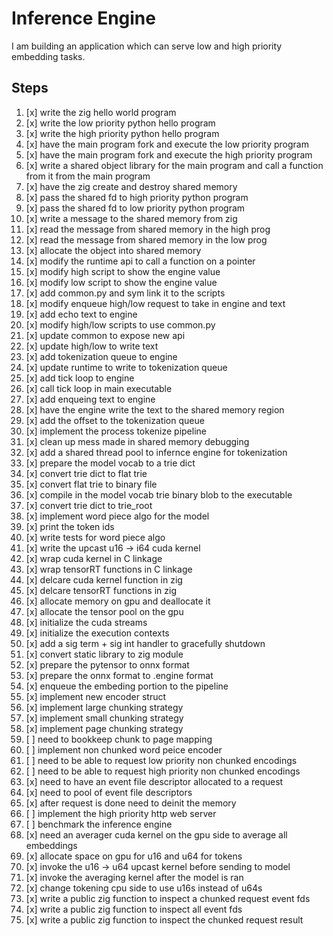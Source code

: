 # Inference Engine

I am building an application which can serve low and high priority embedding tasks.

## Steps

01. [x] write the zig hello world program
02. [x] write the low priority python hello program
03. [x] write the high priority python hello program
04. [x] have the main program fork and execute the low priority program
05. [x] have the main program fork and execute the high priority program
06. [x] write a shared object library for the main program and call a function from it from the main program
07. [x] have the zig create and destroy shared memory
08. [x] pass the shared fd to high priority python program
09. [x] pass the shared fd to low priority python program
10. [x] write a message to the shared memory from zig
11. [x] read the message from shared memory in the high prog
12. [x] read the message from shared memory in the low prog
13. [x] allocate the object into shared memory
14. [x] modify the runtime api to call a function on a pointer
15. [x] modify high script to show the engine value
16. [x] modify low script to show the engine value
17. [x] add common.py and sym link it to the scripts
18. [x] modify enqueue high/low request to take in engine and text
19. [x] add echo text to engine
20. [x] modify high/low scripts to use common.py 
21. [x] update common to expose new api
22. [x] update high/low to write text
23. [x] add tokenization queue to engine
24. [x] update runtime to write to tokenization queue
25. [x] add tick loop to engine
26. [x] call tick loop in main executable
27. [x] add enqueing text to engine
28. [x] have the engine write the text to the shared memory region
29. [x] add the offset to the tokenization queue
30. [x] implement the process tokenize pipeline
31. [x] clean up mess made in shared memory debugging
32. [x] add a shared thread pool to infernce engine for tokenization
33. [x] prepare the model vocab to a trie dict
34. [x] convert trie dict to flat trie 
35. [x] convert flat trie to binary file
36. [x] compile in the model vocab trie binary blob to the executable
37. [x] convert trie dict to trie_root
38. [x] implement word piece algo for the model
39. [x] print the token ids
40. [x] write tests for word piece algo
41. [x] write the upcast u16 -> i64 cuda kernel
42. [x] wrap cuda kernel in C linkage
43. [x] wrap tensorRT functions in C linkage
44. [x] delcare cuda kernel function in zig
45. [x] delcare tensorRT functions in zig
46. [x] allocate memory on gpu and deallocate it
47. [x] allocate the tensor pool on the gpu
48. [x] initialize the cuda streams
49. [x] initialize the execution contexts
50. [x] add a sig term + sig int handler to gracefully shutdown
51. [x] convert static library to zig module
52. [x] prepare the pytensor to onnx format
53. [x] prepare the onnx format to .engine format
54. [x] enqueue the embeding portion to the pipeline
55. [x] implement new encoder struct
56. [x] implement large chunking strategy
57. [x] implement small chunking strategy
58. [x] implement page chunking strategy
59. [ ] need to bookkeep chunk to page mapping
60. [ ] implement non chunked word peice encoder
61. [ ] need to be able to request low priority non chunked encodings
62. [ ] need to be able to request high priority non chunked encodings
63. [x] need to have an event file descriptor allocated to a request
64. [x] need to pool of event file descriptors
65. [x] after request is done need to deinit the memory
66. [ ] implement the high priority http web server
67. [ ] benchmark the inference engine
68. [x] need an averager cuda kernel on the gpu side to average all embeddings
69. [x] allocate space on gpu for u16 and u64 for tokens
70. [x] invoke the u16 -> u64 upcast kernel before sending to model
71. [x] invoke the averaging kernel after the model is ran
72. [x] change tokening cpu side to use u16s instead of u64s
73. [x] write a public zig function to inspect a chunked request event fds
74. [x] write a public zig function to inspect all event fds
75. [x] write a public zig function to inspect the chunked request result


